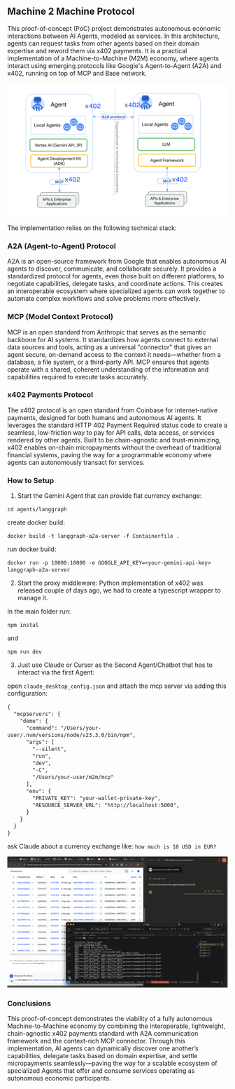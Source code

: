 ## Machine 2 Machine Protocol

This proof-of-concept (PoC) project demonstrates autonomous economic interactions between AI Agents, modeled as services. In this architecture, agents can request tasks from other agents based on their domain expertise and reword them via x402 payments. It is a practical implementation of a Machine-to-Machine (M2M) economy, where agents interact using emerging protocols like Google's Agent-to-Agent (A2A) and x402, running on top of MCP and Base network.

![m22](./images/Frame%209.png)

The implementation relies on the following technical stack:

### A2A (Agent-to-Agent) Protocol

A2A is an open-source framework from Google that enables autonomous AI agents to discover, communicate, and collaborate securely. It provides a standardized protocol for agents, even those built on different platforms, to negotiate capabilities, delegate tasks, and coordinate actions. This creates an interoperable ecosystem where specialized agents can work together to automate complex workflows and solve problems more effectively.

### MCP (Model Context Protocol)

MCP is an open standard from Anthropic that serves as the semantic backbone for AI systems. It standardizes how agents connect to external data sources and tools, acting as a universal "connector" that gives an agent secure, on-demand access to the context it needs—whether from a database, a file system, or a third-party API. MCP ensures that agents operate with a shared, coherent understanding of the information and capabilities required to execute tasks accurately.

### x402 Payments Protocol

The x402 protocol is an open standard from Coinbase for internet-native payments, designed for both humans and autonomous AI agents. It leverages the standard HTTP 402 Payment Required status code to create a seamless, low-friction way to pay for API calls, data access, or services rendered by other agents. Built to be chain-agnostic and trust-minimizing, x402 enables on-chain micropayments without the overhead of traditional financial systems, paving the way for a programmable economy where agents can autonomously transact for services.

### How to Setup

1. Start the Gemini Agent that can provide fiat currency exchange:

```
cd agents/langgraph
```
create docker build:
```
docker build -t langgraph-a2a-server -f Containerfile . 
```
run docker build:
```
docker run -p 10000:10000 -e GOOGLE_API_KEY=<your-gemini-api-key> langgraph-a2a-server
```

2. Start the proxy middleware:
Python implementation of x402 was released couple of days ago, we had to create a typescript wrapper to manage it. 

In the main folder run:

```
npm instal
```
and
```
npm run dev
```

3. Just use Claude or Cursor as the Second Agent/Chatbot that has to interact via the first Agent:

open `claude_desktop_config.json` and attach the mcp server via adding this configuration:

```
{
  "mcpServers": {
    "demo": {
      "command": "/Users/your-user/.nvm/versions/node/v23.3.0/bin/npm",
      "args": [
        "--silent",
        "run",
        "dev",
        "-C",
        "/Users/your-user/m2m/mcp"
      ],
      "env": {
        "PRIVATE_KEY": "your-wallet-private-key",
        "RESOURCE_SERVER_URL": "http://localhost:5000",
      }
    }
  }
}
```

ask Claude about a currency exchange like:  `how much is 10 USD in EUR?`

![result](./images/Screenshot%202025-06-16%20at%2000.04.42.png)



### Conclusions

This proof-of-concept demonstrates the viability of a fully autonomous Machine-to-Machine economy by combining the interoperable, lightweight, chain-agnostic x402 payments standard with A2A communication framework and the context-rich MCP connector. Through this implementation, AI agents can dynamically discover one another’s capabilities, delegate tasks based on domain expertise, and settle micropayments seamlessly—paving the way for a scalable ecosystem of specialized Agents that offer and consume services operating as autonomous economic participants.
